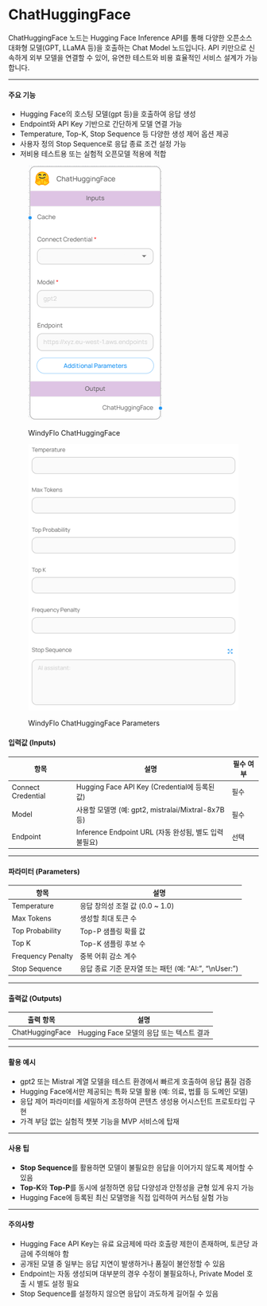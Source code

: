 # ChatHuggingFace

ChatHuggingFace 노드는 Hugging Face Inference API를 통해 다양한 오픈소스 대화형 모델(GPT, LLaMA 등)을 호출하는 Chat Model 노드입니다. API 키만으로 신속하게 외부 모델을 연결할 수 있어, 유연한 테스트와 비용 효율적인 서비스 설계가 가능합니다.

***

#### 주요 기능

* Hugging Face의 호스팅 모델(gpt 등)을 호출하여 응답 생성
* Endpoint와 API Key 기반으로 간단하게 모델 연결 가능
* Temperature, Top-K, Stop Sequence 등 다양한 생성 제어 옵션 제공
* 사용자 정의 Stop Sequence로 응답 종료 조건 설정 가능
* 저비용 테스트용 또는 실험적 오픈모델 적용에 적합

<figure><img src="../../../.gitbook/assets/스크린샷 2025-05-12 104507.png" alt=""><figcaption><p>WindyFlo ChatHuggingFace</p></figcaption></figure>

<figure><img src="../../../.gitbook/assets/스크린샷 2025-05-12 104518.png" alt=""><figcaption><p>WindyFlo ChatHuggingFace Parameters</p></figcaption></figure>

#### 입력값 (Inputs)

| 항목                 | 설명                                          | 필수 여부 |
| ------------------ | ------------------------------------------- | ----- |
| Connect Credential | Hugging Face API Key (Credential에 등록된 값)    | 필수    |
| Model              | 사용할 모델명 (예: gpt2, mistralai/Mixtral-8x7B 등) | 필수    |
| Endpoint           | Inference Endpoint URL (자동 완성됨, 별도 입력 불필요)  | 선택    |

***

#### 파라미터 (Parameters)

| 항목                | 설명                                       |
| ----------------- | ---------------------------------------- |
| Temperature       | 응답 창의성 조절 값 (0.0 \~ 1.0)                 |
| Max Tokens        | 생성할 최대 토큰 수                              |
| Top Probability   | Top-P 샘플링 확률 값                           |
| Top K             | Top-K 샘플링 후보 수                           |
| Frequency Penalty | 중복 어휘 감소 계수                              |
| Stop Sequence     | 응답 종료 기준 문자열 또는 패턴 (예: “AI:”, “\nUser:”) |

***

#### 출력값 (Outputs)

| 출력 항목           | 설명                            |
| --------------- | ----------------------------- |
| ChatHuggingFace | Hugging Face 모델의 응답 또는 텍스트 결과 |

***

#### 활용 예시

* gpt2 또는 Mistral 계열 모델을 테스트 환경에서 빠르게 호출하여 응답 품질 검증
* Hugging Face에서만 제공되는 특화 모델 활용 (예: 의료, 법률 등 도메인 모델)
* 응답 제어 파라미터를 세밀하게 조정하여 콘텐츠 생성용 어시스턴트 프로토타입 구현
* 가격 부담 없는 실험적 챗봇 기능을 MVP 서비스에 탑재

***

#### 사용 팁

* **Stop Sequence**를 활용하면 모델이 불필요한 응답을 이어가지 않도록 제어할 수 있음
* **Top-K**와 **Top-P**를 동시에 설정하면 응답 다양성과 안정성을 균형 있게 유지 가능
* Hugging Face에 등록된 최신 모델명을 직접 입력하여 커스텀 실험 가능

***

#### 주의사항

* Hugging Face API Key는 유료 요금제에 따라 호출량 제한이 존재하며, 토큰당 과금에 주의해야 함
* 공개된 모델 중 일부는 응답 지연이 발생하거나 품질이 불안정할 수 있음
* Endpoint는 자동 생성되며 대부분의 경우 수정이 불필요하나, Private Model 호출 시 별도 설정 필요
* Stop Sequence를 설정하지 않으면 응답이 과도하게 길어질 수 있음
